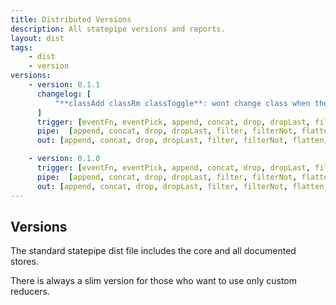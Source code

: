 ```yaml
---
title: Distributed Versions
description: All statepipe versions and reports.
layout: dist
tags:
    - dist
    - version
versions:
    - version: 0.1.1
      changelog: [
          "**classAdd classRm classToggle**: wont change class when the value is `undefined`"
      ]
      trigger: [eventFn, eventPick, append, concat, drop, dropLast, filter, filterNot, flatten, prepend, reverse, sort, take, takeLast, equals, even, falsy, gt, gte, includes, lt, lte, negative, notEquals, odd, positive, truthy, add, dec, divide, inc, max, min, modulo, multiply, negate, subtract, nodeFn, nodePick, not, pick, pickAll, set]
      pipe:  [append, concat, drop, dropLast, filter, filterNot, flatten, prepend, reverse, sort, take, takeLast, equals, even, falsy, from, gt, gte, includes, lt, lte, negative, notEquals, odd, positive, truthy, add, dec, divide, inc, max, min, modulo, multiply, negate, subtract, nodeFn, nodePick, not, pick, pickAll, set]
      out: [append, concat, drop, dropLast, filter, filterNot, flatten, prepend, reverse, sort, take, takeLast, equals, even, falsy, gt, gte, includes, lt, lte, negative, notEquals, odd, positive, truthy, add, dec, divide, inc, max, min, modulo, multiply, negate, subtract, nodeFn, nodePick, not, pick, pickAll, set, appendChild, attrRm, attrSet, attrToggle, classAdd, classRm, classToggle, prependChild, prop, template, text]

    - version: 0.1.0
      trigger: [eventFn, eventPick, append, concat, drop, dropLast, filter, filterNot, flatten, prepend, reverse, sort, take, takeLast, equals, even, falsy, gt, gte, includes, lt, lte, negative, notEquals, odd, positive, truthy, add, dec, divide, inc, max, min, modulo, multiply, negate, subtract, nodeFn, nodePick, not, pick, pickAll, set]
      pipe:  [append, concat, drop, dropLast, filter, filterNot, flatten, prepend, reverse, sort, take, takeLast, equals, even, falsy, from, gt, gte, includes, lt, lte, negative, notEquals, odd, positive, truthy, add, dec, divide, inc, max, min, modulo, multiply, negate, subtract, nodeFn, nodePick, not, pick, pickAll, set]
      out: [append, concat, drop, dropLast, filter, filterNot, flatten, prepend, reverse, sort, take, takeLast, equals, even, falsy, gt, gte, includes, lt, lte, negative, notEquals, odd, positive, truthy, add, dec, divide, inc, max, min, modulo, multiply, negate, subtract, nodeFn, nodePick, not, pick, pickAll, set, appendChild, attrRm, attrSet, attrToggle, classAdd, classRm, classToggle, prependChild, prop, template, text]
---
```


## Versions

The standard statepipe dist file includes the core and all documented stores.
 
There is always a slim version for those who want to use only custom reducers.
